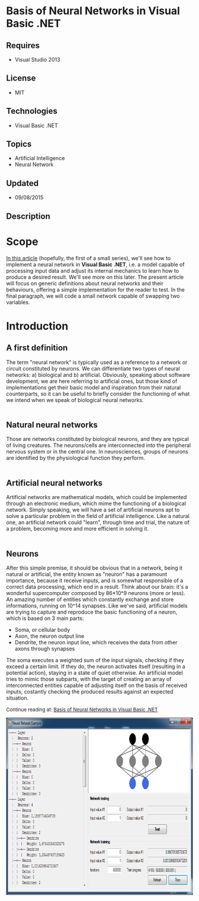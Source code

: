 # Basis of Neural Networks in Visual Basic .NET
## Requires
- Visual Studio 2013
## License
- MIT
## Technologies
- Visual Basic .NET
## Topics
- Artificial Intelligence
- Neural Network
## Updated
- 09/08/2015
## Description

<h1>Scope</h1>
<p><a href="http://social.technet.microsoft.com/wiki/contents/articles/32140.basis-of-neural-networks-in-visual-basic-net.aspx" target="_blank">In this article</a> (hopefully, the first of a small series), we'll see how to implement a neural network in&nbsp;<strong>Visual
 Basic .NET</strong>, i.e. a model capable of processing input data and adjust its internal mechanics to learn how to produce a desired result. We'll see more on this later. The present article will focus on generic definitions about neural networks and their
 behaviours, offering a simple implementation for the reader to test. In the final paragraph, we will code a small network capable of swapping two variables.&nbsp;</p>
<h1>Introduction</h1>
<h2><a name="A_first_definition"></a>A first definition</h2>
<p><span>The term &quot;neural network&quot; is typically used as a reference to a network or circuit constituted by neurons. We can differentiate two types of neural networks: a) biological and b) artificial. Obviously, speaking about software development, we are here
 referring to artificial ones, but those kind of implementations get their basic model and inspiration from their natural counterparts, so it can be useful to briefly consider the functioning of what we intend when we speak of biological neural networks.&nbsp;</span><br>
<br>
</p>
<h2><a name="Natural_neural_networks"></a>Natural neural networks</h2>
<p><span>Those are networks constituted by biological neurons, and they are typical of living creatures. The neurons/cells are interconnected into the peripheral nervous system or in the central one. In neurosciences, groups of neurons are identified by the
 physiological function they perform.&nbsp;</span><br>
<br>
</p>
<h2><a name="Artificial_neural_networks"></a>Artificial neural networks</h2>
<p><span>Artificial networks are mathematical models, which could be implemented through an electronic medium, which mime the functioning of a biological network. Simply speaking, we will have a set of artificial neurons apt to solve a particular problem in
 the field of artificial intelligence. Like a natural one, an artificial network could &quot;learn&quot;, through time and trial, the nature of a problem, becoming more and more efficient in solving it.&nbsp;</span><br>
<br>
</p>
<h2><a name="Neurons"></a>Neurons</h2>
<p><span>After this simple premise, it should be obvious that in a network, being it natural or artificial, the entity known as &quot;neuron&quot; has a paramount importance, because it receive inputs, and is somewhat responsible of a correct data processing, which end
 in a result. Think about our brain: it's a wonderful supercomputer composed by 86*10^9 neurons (more or less). An amazing number of entities which constantly exchange and store informations, running on 10^14 synapses. Like we've said, artificial models are
 trying to capture and reproduce the basic functioning of a neuron, which is based on 3 main parts:</span></p>
<ul>
<li>Soma, or cellular body </li><li>Axon, the neuron output line </li><li>Dendrite, the neuron input line, which receives the data from other axons through synapses
</li></ul>
<p><span>The soma executes a weighted sum of the input signals, checking if they exceed a certain limit. If they do, the neuron activates itself (resulting in a potential action), staying in a state of quiet otherwise. An artificial model tries to mimic those
 subparts, with the target of creating an array of interconnected entities capable of adjusting itself on the basis of received inputs, costantly checking the produced results against an expected situation.&nbsp;</span></p>
<p><span style="font-size:small">Continue reading at:&nbsp;<a href="http://social.technet.microsoft.com/wiki/contents/articles/32140.basis-of-neural-networks-in-visual-basic-net.aspx" target="_blank">Basis of Neural Networks in Visual Basic .NET</a></span></p>
<p><img id="142326" src="142326-run01.png" alt="" width="869" height="478"></p>
